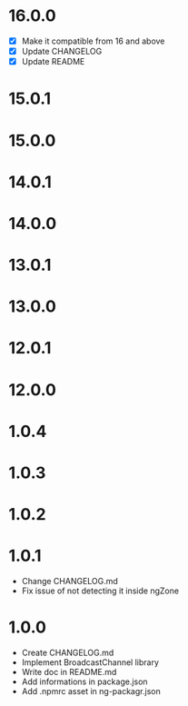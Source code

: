 
# 16.0.0

- [x] Make it compatible from 16 and above
- [x] Update CHANGELOG
- [x] Update README

# 15.0.1

# 15.0.0

# 14.0.1

# 14.0.0

# 13.0.1

# 13.0.0

# 12.0.1

# 12.0.0

# 1.0.4

# 1.0.3

# 1.0.2

# 1.0.1

* Change CHANGELOG.md
* Fix issue of not detecting it inside ngZone

# 1.0.0

* Create CHANGELOG.md
* Implement BroadcastChannel library
* Write doc in README.md
* Add informations in package.json
* Add .npmrc asset in ng-packagr.json
